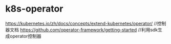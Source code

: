 # k8s-operator
https://kubernetes.io/zh/docs/concepts/extend-kubernetes/operator/ //控制器文档
https://github.com/operator-framework/getting-started //利用sdk生成operator控制器
